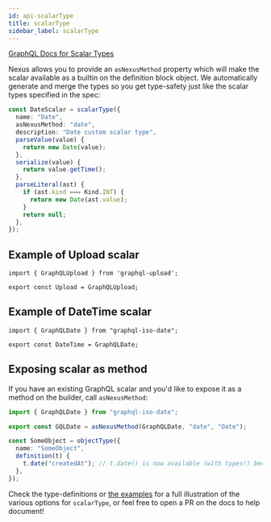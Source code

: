 ```yaml
---
id: api-scalarType
title: scalarType
sidebar_label: scalarType
---
```


[GraphQL Docs for Scalar Types](https://graphql.org/learn/schema/#scalar-types)

Nexus allows you to provide an `asNexusMethod` property which will make the scalar available as a builtin on the definition block object. We automatically generate and merge the types so you get type-safety just like the scalar types specified in the spec:

```ts
const DateScalar = scalarType({
  name: "Date",
  asNexusMethod: "date",
  description: "Date custom scalar type",
  parseValue(value) {
    return new Date(value);
  },
  serialize(value) {
    return value.getTime();
  },
  parseLiteral(ast) {
    if (ast.kind === Kind.INT) {
      return new Date(ast.value);
    }
    return null;
  },
});
```

## Example of Upload scalar

```
import { GraphQLUpload } from 'graphql-upload';

export const Upload = GraphQLUpload;
```

## Example of DateTime scalar

```
import { GraphQLDate } from "graphql-iso-date";

export const DateTime = GraphQLDate;
```

## Exposing scalar as method

If you have an existing GraphQL scalar and you'd like to expose it as a method on the builder, call `asNexusMethod`:

```ts
import { GraphQLDate } from "graphql-iso-date";

export const GQLDate = asNexusMethod(GraphQLDate, "date", "Date");
```

```ts
const SomeObject = objectType({
  name: "SomeObject",
  definition(t) {
    t.date("createdAt"); // t.date() is now available (with types!) because of `asNexusMethod`
  },
});
```

Check the type-definitions or [the examples](https://github.com/graphql-nexus/schema/tree/develop/examples) for a full illustration of the various options for `scalarType`, or feel free to open a PR on the docs to help document!
